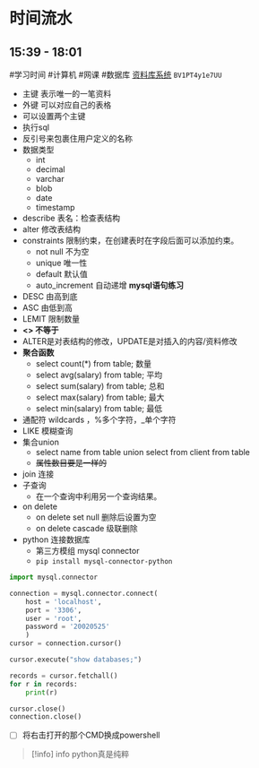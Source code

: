 # 时间流水
## 15:39 - 18:01
#学习时间 #计算机 #网课 #数据库
[资料库系统](https://www.bilibili.com/video/BV1PT4y1e7UU/?spm_id_from=333.788.recommend_more_video.2&vd_source=688bbe3a0aa7f67ad1adb5a0015e5747)
`BV1PT4y1e7UU`
- 主键 表示唯一的一笔资料
- 外键 可以对应自己的表格
- 可以设置两个主键
- 执行sql
- 反引号来包裹住用户定义的名称
- 数据类型
	- int
	- decimal
	- varchar
	- blob
	- date
	- timestamp
- describe 表名：检查表结构
- alter 修改表结构
- constraints 限制约束，在创建表时在字段后面可以添加约束。
	- not null 不为空
	- unique 唯一性
	- default 默认值
	- auto_increment 自动递增
**mysql语句练习**
- DESC 由高到底
- ASC 由低到高
- LEMIT 限制数量
- **<> 不等于**
- ALTER是对表结构的修改，UPDATE是对插入的内容/资料修改
- **聚合函数**
	- select count(\*) from table; 数量
	- select avg(salary) from table; 平均
	- select sum(salary) from table; 总和
	- select max(salary) from table; 最大
	- select min(salary) from table; 最低
- 通配符 wildcards ，%多个字符，\_单个字符
- LIKE 模糊查询
- 集合union
	- select name from table union select from client from table
	- ~~属性数目要是一样的~~
- join 连接
- 子查询
	- 在一个查询中利用另一个查询结果。
- on delete 
	- on delete set null 删除后设置为空
	- on delete cascade 级联删除
- python 连接数据库
	- 第三方模组 mysql connector 
	- `pip install mysql-connector-python`
```python
import mysql.connector

connection = mysql.connector.connect(
	host = 'localhost',
	port = '3306',
	user = 'root',
	password = '20020525'
	)
cursor = connection.cursor()

cursor.execute("show databases;")

records = cursor.fetchall()
for r in records:
	print(r)

cursor.close()
connection.close()
```
- [ ] 将右击打开的那个CMD换成powershell

> [!info] info
> python真是纯粹


